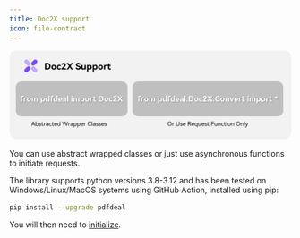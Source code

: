 ```yaml
---
title: Doc2X support
icon: file-contract
---
```


![](../../images/doc2x.png)

You can use abstract wrapped classes or just use asynchronous functions to initiate requests.

The library supports python versions 3.8-3.12 and has been tested on Windows/Linux/MacOS systems using GitHub Action, installed using pip:

```bash
pip install --upgrade pdfdeal
```

You will then need to [initialize](./Init.md).